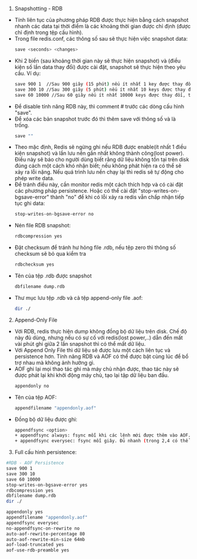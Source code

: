 1. Snapshotting - RDB
- Tính liên tục của phương pháp RDB được thực hiện bằng cách snapshot nhanh các data tại thời điểm là các khoảng thời gian được chỉ định (được chỉ định trong tệp cấu hình).
- Trong file redis.conf, các thông số sau sẽ thực hiện việc snapshot data:
  ```bash
  save <seconds> <changes>
  ```
- Khi 2 biến <second>(sau khoảng thời gian này sẽ thực hiện snapshot) và <change>(điều kiện số lần data thay đổi) được cài đặt, snapshot sẽ thực hiện theo yêu cầu.
Ví dụ:
  ```bash
  save 900 1  //Sau 900 giây (15 phút) nếu ít nhất 1 key được thay đổi, thì sẽ thực hiện snapshot
  save 300 10 //Sau 300 giây (5 phút) nếu ít nhất 10 keys được thay đổi, thì sẽ thực hiện snapshot
  save 60 10000 //Sau 60 giây nếu ít nhất 10000 keys được thay đổi, thì sẽ thực hiện snapshot
  ```
- Để disable tính năng RDB này, thì comment # trước các dòng cấu hình "save".
- Để xóa các bản snapshot trước đó thì thêm save với thông số <second> và <change> là trống.
  ```bash
  save ""
  ```
- Theo mặc định, Redis sẽ ngừng ghi nếu RDB được enable(ít nhất 1 điều kiện snapshot) và lần lưu nền gần nhất không thành công(lost power). Điều này sẽ báo cho người dùng biết rằng dữ liệu không tồn tại trên disk đúng cách một cách khó nhận biết; nếu không phát hiện ra có thể sẽ xảy ra lỗi nặng. Nếu quá trình lưu nền chạy lại thì redis sẽ tự động cho phép write data.
- Để tránh điều này, cần monitor redis một cách thích hợp và có cài đặt các phương pháp persistence. Hoặc có thể cài đặt "stop-writes-on-bgsave-error" thành "no" để khi có lỗi xảy ra redis vẫn chấp nhận tiếp tục ghi data:
  ```bash
  stop-writes-on-bgsave-error no
  ```
- Nén file RDB snapshot:
  ```bash
  rdbcompression yes
  ```
- Đặt checksum để tránh hư hỏng file .rdb, nếu tệp zero thì thông số checksum sẽ bỏ qua kiểm tra
  ```bash
  rdbchecksum yes
  ```
- Tên của tệp .rdb được snapshot
  ```bash
  dbfilename dump.rdb
  ```
- Thư mục lưu tệp .rdb và cả tệp append-only file .aof:
  ```bash
  dir ./
  ```
2. Append-Only File
- Với RDB, redis thực hiện dump không đồng bộ dữ liệu trên disk. Chế độ này đủ dùng, nhưng nếu có sự cố với redis(lost power,..) dẫn đến mất vài phút ghi giữa 2 lần snapshot thì có thể mất dữ liệu.
- Với Append Only File thì dữ liệu sẽ được lưu một cách liên tục và persistence hơn. Tính năng RDB và AOF có thể được bật cùng lúc để bổ trợ nhau mà không ảnh hưởng gì.
- AOF ghi lại mọi thao tác ghi mà máy chủ nhận được, thao tác này sẽ được phát lại khi khởi động máy chủ, tạo lại tập dữ liệu ban đầu.
  ```bash
  appendonly no
  ```
- Tên của tệp AOF:
  ```bash
  appendfilename "appendonly.aof"
  ```
- Đồng bộ dữ liệu được ghi:
  ```bash
  appendfsync <option>
  + appendfsync always: fsync mỗi khi các lệnh mới được thêm vào AOF. 
  + appendfsync everysec: fsync mỗi giây. Đủ nhanh (trong 2,4 có thể nhanh như snapshot) và có thể mất chỉ 1 giây dữ liệu nếu có sự cố.
  ```

3. Full cấu hình persistence:
  ```bash
  #RDB - AOF Persistence
save 900 1
save 300 10
save 60 10000
stop-writes-on-bgsave-error yes
rdbcompression yes
dbfilename dump.rdb
dir ./

appendonly yes
appendfilename "appendonly.aof"
appendfsync everysec
no-appendfsync-on-rewrite no
auto-aof-rewrite-percentage 80
auto-aof-rewrite-min-size 64mb
aof-load-truncated yes
aof-use-rdb-preamble yes
```
